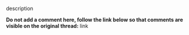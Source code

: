 description

**Do not add a comment here, follow the link below so that comments are visible on the original thread:**
link

